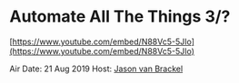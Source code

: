 # Automate All The Things 3/?

[https://www.youtube.com/embed/N88Vc5-5JIo](https://www.youtube.com/embed/N88Vc5-5JIo)

Air Date: 21 Aug 2019
Host: [Jason van Brackel](twitter.com/jasonvanbrackel)